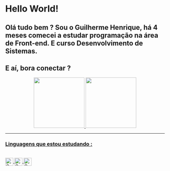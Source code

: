 <!-- presentation -->
## <h1>Hello World!</h1>
## <h2>Olá tudo bem ? Sou o Guilherme Henrique, há 4 meses comecei a estudar programação na área de Front-end. E curso Desenvolvimento de Sistemas.
## E aí, bora conectar ?</h2>

<!-- Stats -->
<div align="center">
  <a href="https://github.com/guilhermeHenrique08">
  <img height="160em" src="https://github-readme-stats.vercel.app/api?username=guilhermeHenrique08&show_icons=true&theme=dark&include_all_commits=true&count_private=true"/>
  <img height="160em" src="https://github-readme-stats.vercel.app/api/top-langs/?username=guilhermeHenrique08&layout=compact&langs_count=7&theme=dark"/>
</div>

<hr>

<!-- Language -->
<h3>Linguagens que estou estudando :</h3>
<div style="display: inline_block"><br>
  <img align="center" alt="Guilherme-HTML" height="25" src="https://img.shields.io/badge/HTML5-E34F26?style=for-the-badge&logo=html5&logoColor=white">
  <img align="center" alt="Guilherme-CSS" height="25" src="https://img.shields.io/badge/CSS3-1572B6?style=for-the-badge&logo=css3&logoColor=white">
  <img align="center" alt="Guilherme-JS" height="25" src="https://img.shields.io/badge/JavaScript-FCD34D?style=for-the-badge&logo=javascript&logoColor=black">
</div>
